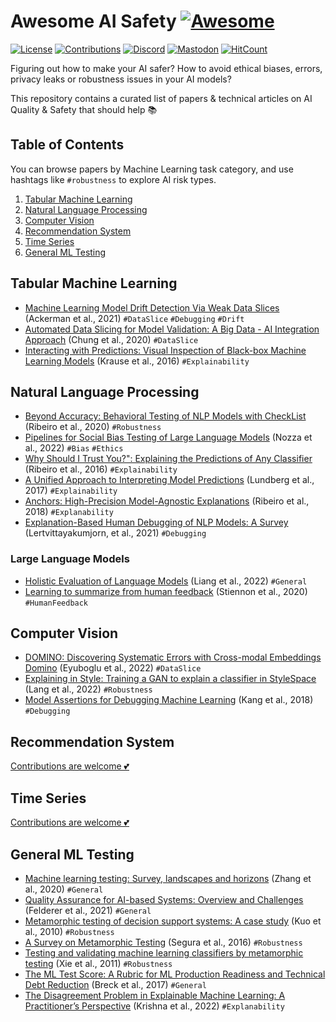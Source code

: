 # Awesome AI Safety [![Awesome](https://cdn.rawgit.com/sindresorhus/awesome/d7305f38d29fed78fa85652e3a63e154dd8e8829/media/badge.svg)](https://github.com/sindresorhus/awesome)

[![License](https://img.shields.io/github/license/Giskard-AI/awesome-ai-safety?color=blue)](./LICENSE)
[![Contributions](https://img.shields.io/badge/contributions-welcome-brightgreen.svg?style=flat)](./CONTRIBUTING.md)
[![Discord](https://img.shields.io/discord/939190303397666868?label=Discord)](https://gisk.ar/discord)
[![Mastodon](https://img.shields.io/mastodon/follow/109377499153541532?domain=https%3A%2F%2Ffosstodon.org&style=social)](https://fosstodon.org/@Giskard)
[![HitCount](https://hits.dwyl.com/Giskard-AI/awesome-ai-safety.svg?style=flat)](http://hits.dwyl.com/Giskard-AI/awesome-ai-safety)

Figuring out how to make your AI safer? How to avoid ethical biases, errors, privacy leaks or robustness issues in your AI models? 

This repository contains a curated list of papers & technical articles on AI Quality & Safety that should help 📚

## Table of Contents

You can browse papers by Machine Learning task category, and use hashtags like `#robustness` to explore AI risk types.

1. [Tabular Machine Learning](#tabular-machine-learning)
2. [Natural Language Processing](#natural-language-processing)
3. [Computer Vision](#computer-vision)
4. [Recommendation System](#recommendation-system)
5. [Time Series](#time-series)
6. [General ML Testing](#general-ml-testing)

## Tabular Machine Learning

* [Machine Learning Model Drift Detection Via Weak Data Slices](https://arxiv.org/pdf/2108.05319.pdf) (Ackerman et al., 2021) `#DataSlice` `#Debugging` `#Drift`
* [Automated Data Slicing for Model Validation: A Big Data - AI Integration Approach](https://ieeexplore.ieee.org/abstract/document/8713886) (Chung et al., 2020) `#DataSlice`
* [Interacting with Predictions: Visual Inspection of Black-box Machine Learning Models](https://dl.acm.org/doi/abs/10.1145/2858036.2858529) (Krause et al., 2016) `#Explainability`

## Natural Language Processing

* [Beyond Accuracy: Behavioral Testing of NLP Models with CheckList](http://homes.cs.washington.edu/~marcotcr/acl20_checklist.pdf) (Ribeiro et al., 2020) `#Robustness`
* [Pipelines for Social Bias Testing of Large Language Models](https://openreview.net/pdf/8be28761ea130113e3be7747870c434f53e9b309.pdf) (Nozza et al., 2022) `#Bias` `#Ethics`
* [Why Should I Trust You?": Explaining the Predictions of Any Classifier](https://arxiv.org/abs/1602.04938) (Ribeiro et al., 2016) `#Explainability`
* [A Unified Approach to Interpreting Model Predictions](https://arxiv.org/abs/1705.07874) (Lundberg et al., 2017) `#Explainability`
* [Anchors: High-Precision Model-Agnostic Explanations](https://homes.cs.washington.edu/~marcotcr/aaai18.pdf) (Ribeiro et al., 2018) `#Explanability`
* [Explanation-Based Human Debugging of NLP Models: A Survey](https://direct.mit.edu/tacl/article/doi/10.1162/tacl_a_00440/108932/Explanation-Based-Human-Debugging-of-NLP-Models-A) (Lertvittayakumjorn, et al., 2021) `#Debugging`

### Large Language Models

* [Holistic Evaluation of Language Models](https://arxiv.org/abs/2211.09110) (Liang et al., 2022) `#General`
* [Learning to summarize from human feedback](https://proceedings.neurips.cc/paper/2020/file/1f89885d556929e98d3ef9b86448f951-Paper.pdf) (Stiennon et al., 2020) `#HumanFeedback`

## Computer Vision

* [DOMINO: Discovering Systematic Errors with Cross-modal Embeddings Domino](https://arxiv.org/pdf/2203.14960.pdf) (Eyuboglu et al., 2022) `#DataSlice`
* [Explaining in Style: Training a GAN to explain a classifier in StyleSpace](https://arxiv.org/pdf/2104.13369.pdf) (Lang et al., 2022) `#Robustness`
* [Model Assertions for Debugging Machine Learning](https://ddkang.github.io/papers/2018/omg-nips-ws.pdf) (Kang et al., 2018) `#Debugging`

## Recommendation System

[Contributions are welcome 💕](CONTRIBUTING.md)

## Time Series

[Contributions are welcome 💕](CONTRIBUTING.md)

## General ML Testing

* [Machine learning testing: Survey, landscapes and horizons](https://ieeexplore.ieee.org/abstract/document/9000651/) (Zhang et al., 2020) `#General`
* [Quality Assurance for AI-based Systems: Overview and Challenges](https://arxiv.org/abs/2102.05351) (Felderer et al., 2021) `#General`
* [Metamorphic testing of decision support systems: A case study](https://digital-library.theiet.org/content/journals/10.1049/iet-sen.2009.0084) (Kuo et al., 2010) `#Robustness`
* [A Survey on Metamorphic Testing](https://ieeexplore.ieee.org/document/7422146) (Segura et al., 2016) `#Robustness`
* [Testing and validating machine learning classifiers by metamorphic testing](https://www.sciencedirect.com/science/article/abs/pii/S0164121210003213) (Xie et al., 2011) `#Robustness`
* [The ML Test Score: A Rubric for ML Production Readiness and Technical Debt Reduction](https://static.googleusercontent.com/media/research.google.com/en//pubs/archive/aad9f93b86b7addfea4c419b9100c6cdd26cacea.pdf) (Breck et al., 2017) `#General`
* [The Disagreement Problem in Explainable Machine Learning: A Practitioner’s Perspective](https://arxiv.org/pdf/2202.01602.pdf) (Krishna et al., 2022) `#Explanability`
